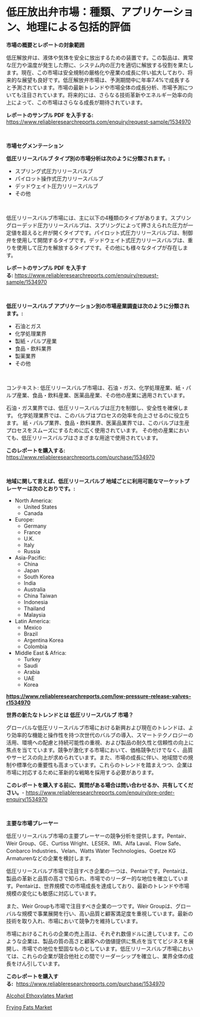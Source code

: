 <p><h1>低圧放出弁市場：種類、アプリケーション、地理による包括的評価</h1></p><p><strong>市場の概要とレポートの対象範囲</strong></p>
<p><p>低圧解放弁は、液体や気体を安全に放出するための装置です。この製品は、異常な圧力や温度が発生した際に、システム内の圧力を適切に解放する役割を果たします。現在、この市場は安全規制の厳格化や産業の成長に伴い拡大しており、将来的な展望も良好です。低圧解放弁市場は、予測期間中に年率7.4%で成長すると予測されています。市場の最新トレンドや市場全体の成長分析、市場予測についても注目されています。将来的には、さらなる技術革新やエネルギー効率の向上によって、この市場はさらなる成長が期待されています。</p></p>
<p><strong>レポートのサンプル PDF を入手する:</strong> <a href="https://www.reliableresearchreports.com/enquiry/request-sample/1534970">https://www.reliableresearchreports.com/enquiry/request-sample/1534970</a></p>
<p>&nbsp;</p>
<p><strong>市場セグメンテーション</strong></p>
<p><strong>低圧リリースバルブ タイプ別の市場分析は次のように分類されます。:</strong></p>
<p><ul><li>スプリング式圧力リリースバルブ</li><li>パイロット操作式圧力リリースバルブ</li><li>デッドウェイト圧力リリースバルブ</li><li>その他</li></ul></p>
<p>&nbsp;</p>
<p><p>低圧リリースバルブ市場には、主に以下の4種類のタイプがあります。スプリングローデッド圧力リリースバルブは、スプリングによって押さえられた圧力が一定値を超えると弁が開くタイプです。パイロット式圧力リリースバルブは、制御弁を使用して開閉するタイプです。デッドウェイト式圧力リリースバルブは、重りを使用して圧力を解放するタイプです。その他にも様々なタイプが存在します。</p></p>
<p><strong>レポートのサンプル PDF を入手する:</strong>&nbsp;<a href="https://www.reliableresearchreports.com/enquiry/request-sample/1534970">https://www.reliableresearchreports.com/enquiry/request-sample/1534970</a></p>
<p>&nbsp;</p>
<p><strong> 低圧リリースバルブ アプリケーション別の市場産業調査は次のように分類されます。:</strong></p>
<p><ul><li>石油とガス</li><li>化学処理業界</li><li>製紙・パルプ産業</li><li>食品・飲料業界</li><li>製薬業界</li><li>その他</li></ul></p>
<p>&nbsp;</p>
<p><p>コンテキスト: 低圧リリースバルブ市場は、石油・ガス、化学処理産業、紙・パルプ産業、食品・飲料産業、医薬品産業、その他の産業に適用されています。</p><p>石油・ガス業界では、低圧リリースバルブは圧力を制御し、安全性を確保します。 化学処理業界では、このバルブはプロセスの効率を向上させるのに役立ちます。 紙・パルプ業界、食品・飲料業界、医薬品業界では、このバルブは生産プロセスをスムーズにするために広く使用されています。 その他の産業においても、低圧リリースバルブはさまざまな用途で使用されています。</p></p>
<p><strong>このレポートを購入する:</strong>&nbsp; <a href="https://www.reliableresearchreports.com/purchase/1534970">https://www.reliableresearchreports.com/purchase/1534970</a></p>
<p>&nbsp;</p>
<p><strong>地域に関して言えば、低圧リリースバルブ 地域ごとに利用可能なマーケットプレーヤーは次のとおりです。:</strong></p>
<p><ul>
    <li>
        North America:
        <ul>
            <li>United States</li>
            <li>Canada</li>
        </ul>
    </li>
    <li>
        Europe:
        <ul>
            <li>Germany</li>
            <li>France</li>
            <li>U.K.</li>
            <li>Italy</li>
            <li>Russia</li>
        </ul>
    </li>
    <li>
        Asia-Pacific:
        <ul>
            <li>China</li>
            <li>Japan</li>
            <li>South Korea</li>
            <li>India</li>
            <li>Australia</li>
            <li>China Taiwan</li>
            <li>Indonesia</li>
            <li>Thailand</li>
            <li>Malaysia</li>
        </ul>
    </li>
    <li>
        Latin America:
        <ul>
            <li>Mexico</li>
            <li>Brazil</li>
            <li>Argentina Korea</li>
            <li>Colombia</li>
        </ul>
    </li>
    <li>
        Middle East & Africa:
        <ul>
            <li>Turkey</li>
            <li>Saudi</li>
            <li>Arabia</li>
            <li>UAE</li>
            <li>Korea</li>
        </ul>
    </li>
    </ul></p>
<p><strong><a href="https://www.reliableresearchreports.com/low-pressure-release-valves-r1534970">https://www.reliableresearchreports.com/low-pressure-release-valves-r1534970</a></strong>&nbsp;</p>
<p><strong>世界の新たなトレンドとは 低圧リリースバルブ 市場？</strong></p>
<p><p>グローバルな低圧リリースバルブ市場における新興および現在のトレンドは、より効率的な機能と操作性を持つ次世代のバルブの導入、スマートテクノロジーの活用、環境への配慮と持続可能性の重視、および製品の耐久性と信頼性の向上に焦点を当てています。競争が激化する市場において、価格競争だけでなく、品質やサービスの向上が求められています。また、市場の成長に伴い、地域間での規制や標準化の重要性も高まっています。これらのトレンドを踏まえつつ、企業は市場に対応するために革新的な戦略を採用する必要があります。</p></p>
<p><strong>このレポートを購入する前に、質問がある場合は問い合わせるか、共有してください。</strong>- <a href="https://www.reliableresearchreports.com/enquiry/pre-order-enquiry/1534970">https://www.reliableresearchreports.com/enquiry/pre-order-enquiry/1534970</a></p>
<p>&nbsp;</p>
<p><strong>主要な市場プレーヤー</strong></p>
<p><p>低圧リリースバルブ市場の主要プレーヤーの競争分析を提供します。Pentair、Weir Group、GE、Curtiss Wright、LESER、IMI、Alfa Laval、Flow Safe、Conbarco Industries、Velan、Watts Water Technologies、Goetze KG Armaturenなどの企業を検討します。</p><p>低圧リリースバルブ市場で注目すべき企業の一つは、Pentairです。Pentairは、製品の革新と品質の高さで知られ、市場でのリーダー的な地位を確立しています。Pentairは、世界規模での市場成長を達成しており、最新のトレンドや市場規模の変化にも敏感に対応しています。</p><p>また、Weir Groupも市場で注目すべき企業の一つです。Weir Groupは、グローバルな規模で事業展開を行い、高い品質と顧客満足度を重視しています。最新の技術を取り入れ、市場において競争力を維持しています。</p><p>市場におけるこれらの企業の売上高は、それぞれ数億ドルに達しています。このような企業は、製品の質の高さと顧客への価値提供に焦点を当ててビジネスを展開し、市場での地位を堅固なものとしています。低圧リリースバルブ市場においては、これらの企業が競合他社との間でリーダーシップを確立し、業界全体の成長をけん引しています。</p></p>
<p><strong>このレポートを購入する:</strong>&nbsp;&nbsp;<a href="https://www.reliableresearchreports.com/purchase/1534970">https://www.reliableresearchreports.com/purchase/1534970</a></p>
<p><p><a href="https://simplistic-meeting-7ee.notion.site/Alcohol-Ethoxylates-Market-Analysis-and-Market-Size-Global-Industry-Overview-Market-Segmentation-a-c26fd21737d54e1ab835d80460a922f8">Alcohol Ethoxylates Market</a></p><p><a href="https://github.com/globismark/Market-Research-Report-List-2/blob/main/frying-fats-market.md">Frying Fats Market</a></p></p>